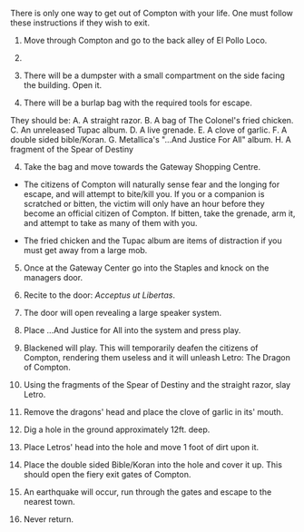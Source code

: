 ---
---

There is only one way to get out of Compton with your life. One must follow these instructions if they wish to exit.

1. Move through Compton and go to the back alley of El Pollo Loco.

1. 
1. There will be a dumpster with a small compartment on the side facing the building. Open it.

1. There will be a burlap bag with the required tools for escape.

They should be:
A. A straight razor.
B. A bag of The Colonel's fried chicken.
C. An unreleased Tupac album.
D. A live grenade.
E. A clove of garlic.
F. A double sided bible/Koran.
G. Metallica's "...And Justice For All" album.
H. A fragment of the Spear of Destiny

4. Take the bag and move towards the Gateway Shopping Centre.

* The citizens of Compton will naturally sense fear and the longing for escape, and will attempt to bite/kill you. If you or a companion is scratched or bitten, the victim will only have an hour before they become an official citizen of Compton. If bitten, take the grenade, arm it, and attempt to take as many of them with you.

* The fried chicken and the Tupac album are items of distraction if you must get away from a large mob.

5. Once at the Gateway Center go into the Staples and knock on the managers door.

5. Recite to the door: *Acceptus ut Libertas*.

5. The door will open revealing a large speaker system.

5. Place ...And Justice for All into the system and press play.

5. Blackened will play. This will temporarily deafen the citizens of Compton, rendering them useless and it will unleash Letro: The Dragon of Compton.

5. Using the fragments of the Spear of Destiny and the straight razor, slay Letro.

5. Remove the dragons' head and place the clove of garlic in its' mouth.

5. Dig a hole in the ground approximately 12ft. deep.

5. Place Letros' head into the hole and move 1 foot of dirt upon it.

5. Place the double sided Bible/Koran into the hole and cover it up. This should open the fiery exit gates of Compton.

5. An earthquake will occur, run through the gates and escape to the nearest town.

5. Never return.
